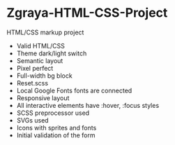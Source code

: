 # Zgraya-HTML-CSS-Project

HTML/CSS markup project
- Valid HTML/CSS
- Theme dark/light switch
- Semantic layout
- Pixel perfect
- Full-width bg block
- Reset.scss
- Local Google Fonts fonts are connected
- Responsive layout
- All interactive elements have :hover, :focus styles
- SCSS preprocessor used
- SVGs used
- Icons with sprites and fonts
- Initial validation of the form
